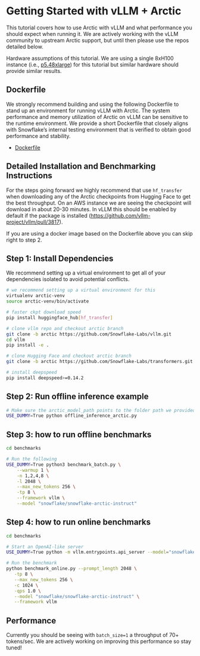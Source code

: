 # Getting Started with vLLM + Arctic
This tutorial covers how to use Arctic with vLLM and what performance you should expect when running it. We are actively 
working with the vLLM community to upstream Arctic support, but until then please use the repos detailed below.

Hardware assumptions of this tutorial. We are using a single 8xH100 instance (i.e., [p5.48xlarge](https://aws.amazon.com/ec2/instance-types/p5/)) 
for this tutorial but similar hardware should provide similar results.

## Dockerfile
We strongly recommend building and using the following Dockerfile to stand up an environment for running vLLM with Arctic. 
The system performance and memory utilization of Arctic on vLLM can be sensitive to the runtime environment. We provide a 
short Dockerfile that closely aligns with Snowflake’s internal testing environment that is verified to obtain good 
performance and stability.

* [Dockerfile](Dockerfile)

## Detailed Installation and Benchmarking Instructions

For the steps going forward we highly recommend that use `hf_transfer` when downloading any of the Arctic checkpoints 
from Hugging Face to get the best throughput. On an AWS instance we are seeing the checkpoint will download in about 20-30 minutes. In vLLM 
this should be enabled by default if the package is installed (https://github.com/vllm-project/vllm/pull/3817).

If you are using a docker image based on the Dockerfile above you can skip right to step 2.

## Step 1: Install Dependencies

We recommend setting up a virtual environment to get all of your dependencies isolated to avoid potential conflicts.

```bash
# we recommend setting up a virtual environment for this
virtualenv arctic-venv
source arctic-venv/bin/activate

# faster ckpt download speed
pip install huggingface_hub[hf_transfer]

# clone vllm repo and checkout arctic branch
git clone -b arctic https://github.com/Snowflake-Labs/vllm.git
cd vllm
pip install -e .

# clone Hugging Face and checkout arctic branch
git clone -b arctic https://github.com/Snowflake-Labs/transformers.git

# install deepspeed
pip install deepspeed>=0.14.2
```

## Step 2: Run offline inference example

```bash
# Make sure the arctic_model_path points to the folder path we provided.
USE_DUMMY=True python offline_inference_arctic.py
```

## Step 3: how to run offline benchmarks

```bash
cd benchmarks

# Run the following
USE_DUMMY=True python3 benchmark_batch.py \
    --warmup 1 \
    -n 1,2,4,8 \
    -l 2048 \
    --max_new_tokens 256 \
    -tp 8 \
    --framework vllm \
    --model "snowflake/snowflake-arctic-instruct"
```

## Step 4: how to run online benchmarks

```bash
cd benchmarks

# Start an OpenAI-like server
USE_DUMMY=True python -m vllm.entrypoints.api_server --model="snowflake/snowflake-arctic-instruct" -tp=8 --quantization deepspeedfp

# Run the benchmark
python benchmark_online.py --prompt_length 2048 \
   -tp 8 \
   --max_new_tokens 256 \
   -c 1024 \
   -qps 1.0 \
   --model "snowflake/snowflake-arctic-instruct" \
   --framework vllm
```

## Performance

Currently you should be seeing with `batch_size=1` a throughput of 70+ tokens/sec. We are actively 
working on improving this performance so stay tuned!
